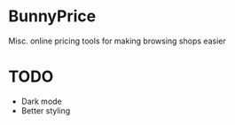 # BunnyPrice
Misc. online pricing tools for making browsing shops easier

# TODO

* Dark mode
* Better styling